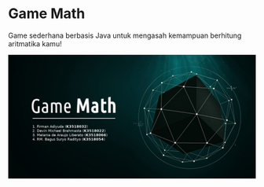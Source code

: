 # Game Math
Game sederhana berbasis Java untuk mengasah kemampuan berhitung aritmatika kamu!

![alt text](https://github.com/firmanadiyuda/game-math/blob/master/github-wp.jpg)
